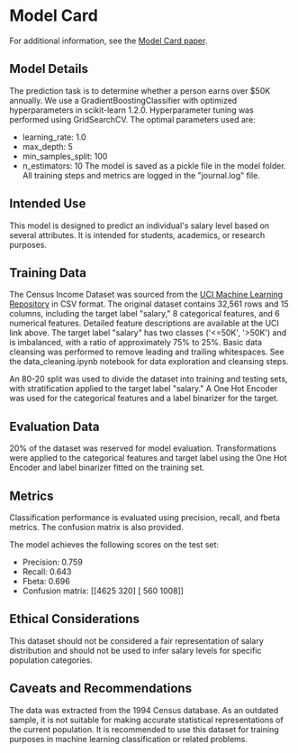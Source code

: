 # Model Card

For additional information, see the [Model Card paper](https://arxiv.org/pdf/1810.03993.pdf).

## Model Details
The prediction task is to determine whether a person earns over $50K annually.
We use a GradientBoostingClassifier with optimized hyperparameters in scikit-learn 1.2.0.
Hyperparameter tuning was performed using GridSearchCV.
The optimal parameters used are:
- learning_rate: 1.0
- max_depth: 5
- min_samples_split: 100
- n_estimators: 10
The model is saved as a pickle file in the model folder. All training steps and metrics are logged in the "journal.log" file.

## Intended Use
This model is designed to predict an individual's salary level based on several attributes. It is intended for students, academics, or research purposes.

## Training Data
The Census Income Dataset was sourced from the [UCI Machine Learning Repository](https://archive.ics.uci.edu/ml/datasets/census+income) in CSV format.
The original dataset contains 32,561 rows and 15 columns, including the target label "salary," 8 categorical features, and 6 numerical features.
Detailed feature descriptions are available at the UCI link above.
The target label "salary" has two classes ('<=50K', '>50K') and is imbalanced, with a ratio of approximately 75% to 25%.
Basic data cleansing was performed to remove leading and trailing whitespaces. See the data_cleaning.ipynb notebook for data exploration and cleansing steps.

An 80-20 split was used to divide the dataset into training and testing sets, with stratification applied to the target label "salary."
A One Hot Encoder was used for the categorical features and a label binarizer for the target.

## Evaluation Data
20% of the dataset was reserved for model evaluation.
Transformations were applied to the categorical features and target label using the One Hot Encoder and label binarizer fitted on the training set.

## Metrics
Classification performance is evaluated using precision, recall, and fbeta metrics.
The confusion matrix is also provided.

The model achieves the following scores on the test set:
- Precision: 0.759
- Recall: 0.643
- Fbeta: 0.696
- Confusion matrix:
[[4625  320]
 [ 560 1008]]


## Ethical Considerations
This dataset should not be considered a fair representation of salary distribution and should not be used to infer salary levels for specific population categories.

## Caveats and Recommendations
The data was extracted from the 1994 Census database. As an outdated sample, it is not suitable for making accurate statistical representations of the current population. It is recommended to use this dataset for training purposes in machine learning classification or related problems.

